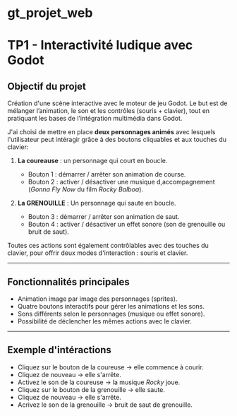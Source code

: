 # gt_projet_web
# TP1 - Interactivité ludique avec Godot
## Objectif du projet
Création d'une scène interactive avec le moteur de jeu Godot. Le but est de mélanger l’animation, le son et les contrôles (souris + clavier), tout en pratiquant les bases de l’intégration multimédia dans Godot.

J'ai choisi de mettre en place **deux personnages animés** avec lesquels l'utilisateur peut intéragir grâce à des boutons cliquables et aux touches du clavier:

1. **La coureause** : un personnage qui court en boucle.
   - Bouton 1 : démarrer / arrêter son animation de course.
   - Bouton 2 : activer / désactiver une musique d,accompagnement (*Gonna Fly Now* du film *Rocky Balboa*).
  
2. **La GRENOUILLE** : Un personnage qui saute en boucle.
   - Bouton 3 : démarrer / arrêter son animation de saut.
   - Bouton 4 : activer / désactiver un effet sonore (son de grenouille ou bruit de saut).

Toutes ces actions sont également contrôlables avec des touches du clavier, pour offrir deux modes d'interaction : souris et clavier.

---

## Fonctionnalités principales
- Animation image par image des personnages (sprites).
- Quatre boutons interactifs pour gérer les animations et les sons.
- Sons différents selon le personnages (musique ou effet sonore).
- Possibilité de déclencher les mêmes actions avec le clavier.

---


## Exemple d'intéractions
- Cliquez sur le bouton de la coureuse -> elle commence à courir.
- Cliquez de nouveau -> elle s'arrête.
- Activez le son de la coureuse -> la musique *Rocky* joue.
- Cliquez sur le bouton de la grenouille -> elle saute.
- Cliquez de nouveau -> elle s'arrête.
- Acrivez le son de la grenouille -> bruit de saut de grenouille.


     

